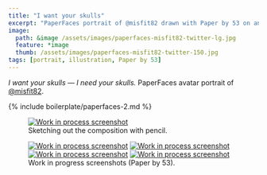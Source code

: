 ```yaml
---
title: "I want your skulls"
excerpt: "PaperFaces portrait of @misfit82 drawn with Paper by 53 on an iPad."
image: 
  path: &image /assets/images/paperfaces-misfit82-twitter-lg.jpg 
  feature: *image
  thumb: /assets/images/paperfaces-misfit82-twitter-150.jpg
tags: [portrait, illustration, Paper by 53]
---
```


<em>I want your skulls &#8212; I need your skulls.</em> PaperFaces avatar portrait of <a href="http://twitter.com/misfit82">@misfit82</a>.

{% include boilerplate/paperfaces-2.md %}

<figure>
	<a href="{{ site.url }}/assets/images/paperfaces-misfit82-process-1-lg.jpg"><img src="{{ site.url }}/assets/images/paperfaces-misfit82-process-1-750.jpg" alt="Work in process screenshot"></a>
	<figcaption>Sketching out the composition with pencil.</figcaption>
</figure>

<figure class="half">
	<a href="{{ site.url }}/assets/images/paperfaces-misfit82-process-2-lg.jpg"><img src="{{ site.url }}/assets/images/paperfaces-misfit82-process-2-600.jpg" alt="Work in process screenshot"></a>
	<a href="{{ site.url }}/assets/images/paperfaces-misfit82-process-3-lg.jpg"><img src="{{ site.url }}/assets/images/paperfaces-misfit82-process-3-600.jpg" alt="Work in process screenshot"></a>
	<a href="{{ site.url }}/assets/images/paperfaces-misfit82-process-4-lg.jpg"><img src="{{ site.url }}/assets/images/paperfaces-misfit82-process-4-600.jpg" alt="Work in process screenshot"></a>
	<a href="{{ site.url }}/assets/images/paperfaces-misfit82-process-5-lg.jpg"><img src="{{ site.url }}/assets/images/paperfaces-misfit82-process-5-600.jpg" alt="Work in process screenshot"></a>
	<figcaption>Work in progress screenshots (Paper by 53).</figcaption>
</figure>